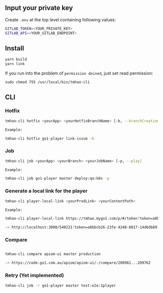 ## Input your private key
Create `.env` at the top level containing following values:

```sh
GITLAB_TOKEN=<YOUR_PRIVATE_KEY>
GITLAB_API=<YOUR_GITLAB_ENDPOINT>
```

## Install

```sh
yarn build
yarn link 
```

If you run into the problem of `permission deined`, just set read permission:
```
sudo chmod 755 /usr/local/bin/tmhao-cli
```

## CLI
### Hotfix

```sh
tmhao-cli hotfix <yourApp> <yourHotfixBranchName> [-b, --branchCreation]

Example:

tmhao-cli hotfix go1-player link-issue -b
```

### Job

```sh
tmhao-cli job <yourApp> <yourBranch> <yourJobName> [-p, --play]

Example:

tmhao-cli job go1-player master deploy:qa:k8s -p
```

### Generate a local link for the player

```sh
tmhao-cli player-local-link <yourProdLink> <yourContentPath>

Example: 

tmhao-cli player-local-link https://tmhao.mygo1.com/p/#/token?token=a0bbcb26-23fe-4248-8017-14d6db891df7 /540221/

-> http://localhost:3000/540221?token=a0bbcb26-23fe-4248-8017-14d6db891df7&portal=tmhao.mygo1.com

```


### Compare
```sh

tmhao-cli compare apiom-ui master production

-> https://code.go1.com.au/apiom/apiom-ui/-/compare/208961...209762

```

### Retry (Yet implemented)

```sh
tmhao-cli job -r go1-player master test:e2e:1player
```